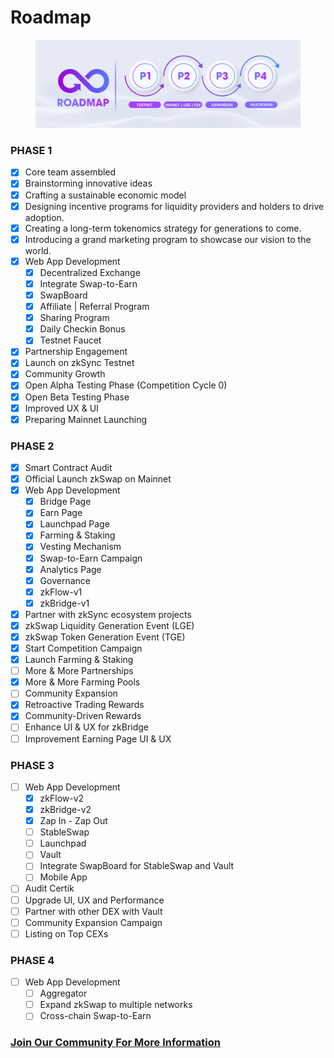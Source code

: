 # Roadmap

<figure><img src=".gitbook/assets/roadmap.jpg" alt=""><figcaption></figcaption></figure>

### **PHASE 1**

* [x] Core team assembled
* [x] Brainstorming innovative ideas&#x20;
* [x] Crafting a sustainable economic model&#x20;
* [x] Designing incentive programs for liquidity providers and holders to drive adoption.&#x20;
* [x] Creating a long-term tokenomics strategy for generations to come.&#x20;
* [x] Introducing a grand marketing program to showcase our vision to the world.
* [x] Web App Development
  * [x] Decentralized Exchange
  * [x] Integrate Swap-to-Earn
  * [x] SwapBoard
  * [x] Affiliate | Referral Program
  * [x] Sharing Program
  * [x] Daily Checkin Bonus
  * [x] Testnet Faucet
* [x] Partnership Engagement
* [x] Launch on zkSync Testnet
* [x] Community Growth
* [x] Open Alpha Testing Phase (Competition Cycle 0)
* [x] Open Beta Testing Phase
* [x] Improved UX & UI
* [x] Preparing Mainnet Launching

### **PHASE 2**

* [x] Smart Contract Audit
* [x] Official Launch zkSwap on Mainnet
* [x] Web App Development
  * [x] Bridge Page
  * [x] Earn Page
  * [x] Launchpad Page
  * [x] Farming & Staking
  * [x] Vesting Mechanism
  * [x] Swap-to-Earn Campaign
  * [x] Analytics Page
  * [x] Governance
  * [x] zkFlow-v1
  * [x] zkBridge-v1
* [x] Partner with zkSync ecosystem projects
* [x] zkSwap Liquidity Generation Event (LGE)
* [x] zkSwap Token Generation Event (TGE)
* [x] Start Competition Campaign
* [x] Launch Farming & Staking&#x20;
* [ ] More & More Partnerships
* [x] More & More Farming Pools
* [ ] Community Expansion
* [x] Retroactive Trading Rewards&#x20;
* [x] Community-Driven Rewards&#x20;
* [ ] Enhance UI & UX for zkBridge
* [ ] Improvement Earning Page UI & UX

### **PHASE 3**

* [ ] Web App Development
  * [x] zkFlow-v2
  * [x] zkBridge-v2
  * [x] Zap In - Zap Out
  * [ ] StableSwap
  * [ ] Launchpad
  * [ ] Vault
  * [ ] Integrate SwapBoard for StableSwap and Vault
  * [ ] Mobile App&#x20;
* [ ] Audit Certik
* [ ] Upgrade UI, UX and Performance
* [ ] Partner with other DEX with Vault
* [ ] Community Expansion Campaign
* [ ] Listing on Top CEXs

### **PHASE 4**

* [ ] Web App Development
  * [ ] Aggregator
  * [ ] Expand zkSwap to multiple networks
  * [ ] Cross-chain Swap-to-Earn

### [**Join Our Community For More Information**](support-and-branding/support-and-collaboration.md) 

